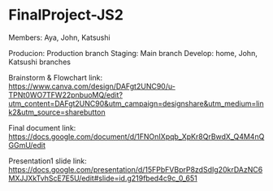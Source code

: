 # FinalProject-JS2

Members: Aya, John, Katsushi

Producion: Production branch
Staging: Main branch
Develop: home, John, Katsushi branches

Brainstorm & Flowchart link: https://www.canva.com/design/DAFgt2UNC90/u-TPNt0WO7TFW22pnbuoMQ/edit?utm_content=DAFgt2UNC90&utm_campaign=designshare&utm_medium=link2&utm_source=sharebutton

Final document link: https://docs.google.com/document/d/1FNOnIXpqb_XpKr8QrBwdX_Q4M4nQGGmU/edit

Presentation1 slide link: https://docs.google.com/presentation/d/15FPbFVBprP8zdSdIg20krDAzNC6MXJJXkTvhScE7E5U/edit#slide=id.g219fbed4c9c_0_651
